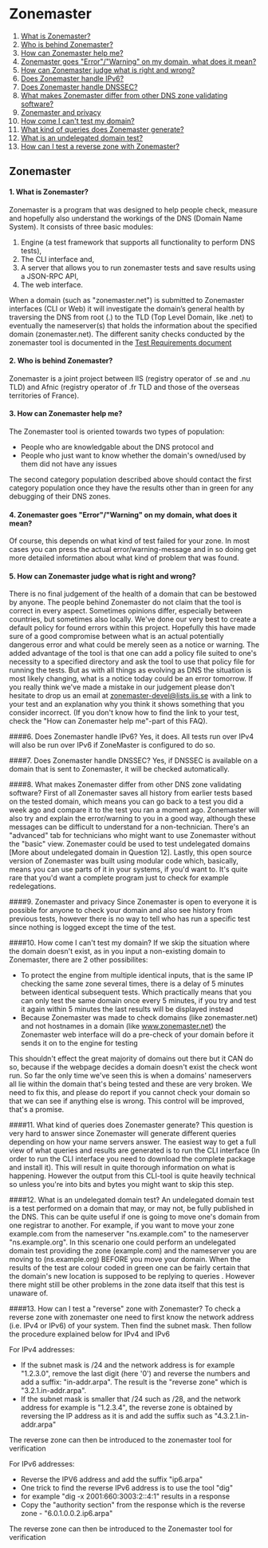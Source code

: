 Zonemaster
==========

1. [What is Zonemaster?](#q1)
2. [Who is behind Zonemaster?](#q2)
3. [How can Zonemaster help me?](#q3)
4. [Zonemaster goes "Error"/"Warning" on my domain, what does it mean?](#q4)
5. [How can Zonemaster judge what is right and wrong?](#q5)
6. [Does Zonemaster handle IPv6?](#q6)
7. [Does Zonemaster handle DNSSEC?](#q7) 
8. [What makes Zonemaster differ from other DNS zone validating software?](#q8)
9. [Zonemaster and privacy](#q9)
10. [How come I can't test my domain?](#q10)
11. [What kind of queries does Zonemaster generate?](#q11)
12. [What is an undelegated domain test?](#undelegated)
13. [How can I test a reverse zone with Zonemaster?](#q13)

Zonemaster
----------
#### 1. What is Zonemaster? <a name="q1"></a>
Zonemaster is a program that was designed to help people check, measure and
hopefully also understand the workings of the DNS (Domain Name System). 
It consists of three basic modules: 
  1. Engine (a test framework that supports all functionality to perform DNS tests),
  2. The CLI interface and,
  3. A server that allows you to run zonemaster tests and save results using a JSON-RPC API,
  4. The web interface.


When a domain (such as "zonemaster.net") is submitted to Zonemaster interfaces (CLI or
Web) it will investigate the domain’s general health by traversing the DNS from root 
(.) to the TLD (Top Level Domain, like .net) to eventually the nameserver(s) that holds 
the information about the specified domain (zonemaster.net). The different sanity checks 
conducted by the zonemaster tool is documented in the [Test Requirements
document](https://github.com/zonemaster/zonemaster/blob/master/docs/requirements/TestRequirements.md)

#### 2. Who is behind Zonemaster? <a name="q2"></a>
Zonemaster is a joint project between IIS (registry operator of .se and .nu TLD) and Afnic 
(registry operator of .fr TLD and those of the overseas territories of France). 

#### 3. How can Zonemaster help me? <a name="q3"></a>
The Zonemaster tool is oriented towards two types of population: 

  - People who are knowledgable about the DNS protocol and 
  - People who just want to know whether the domain's owned/used by them did not have any issues

The second category population described above should contact the first
category population once they have the results other than in green for any
debugging of their DNS zones.

#### 4. Zonemaster goes "Error"/"Warning" on my domain, what does it mean? <a name="q4"></a>
Of course, this depends on what kind of test failed for your zone. In most cases
you can press the actual error/warning-message and in so doing get more detailed
information about what kind of problem that was found.

#### 5. How can Zonemaster judge what is right and wrong? <a name="q5"></a>
There is no final judgement of the health of a domain that can be bestowed by
anyone. The people behind Zonemaster do not claim that the tool is correct in 
every aspect. Sometimes opinions differ, especially between countries, but sometimes 
also locally. We've done our very best to create a default policy for found errors within 
this project. Hopefully this have made sure of a good compromise between what is an actual 
potentially dangerous error and what could be merely seen as a notice or warning.
The added advantage of the tool is that one can add a policy file suited to
one's necessity to a specified directory and ask the tool to use that policy
file for running the tests.
But as with all things as evolving as DNS the situation is most likely
changing, what is a notice today could be an error tomorrow. If you really think
we've made a mistake in our judgement please don't hesitate to drop us an email
at zonemaster-devel@lists.iis.se with a link to your test and an explanation why you think it
shows something that you consider incorrect. (If you don't know how to find the
link to your test, check the "How can Zonemaster help me"-part of this FAQ).

####6. Does Zonemaster handle IPv6? <a name="q6"></a>
Yes, it does. All tests run over IPv4 will also be run over IPv6 if ZoneMaster
is configured to do so.

####7. Does Zonemaster handle DNSSEC? <a name="q7"></a>
Yes, if DNSSEC is available on a domain that is sent to Zonemaster, it will be
checked automatically.

####8. What makes Zonemaster differ from other DNS zone validating software? <a name="q8"></a>
First of all Zonemaster saves all history from earlier tests based on the tested
domain, which means you can go back to a test you did a week ago and compare it
to the test you ran a moment ago.
Zonemaster will also try and explain the error/warning to you in a good way,
although these messages can be difficult to understand for a non-technician. 
There's an "advanced" tab for technicians who might want to use Zonemaster
without the "basic" view. 
Zonemaster could be used to test undelegated domains [More about undelegated
domain in Question 12].
Lastly, this open source version of Zonemaster was built using modular code
which, basically, means you can use parts of it in your systems, if you'd want
to. It's quite rare that you'd want a complete program just to check for example
redelegations.

####9. Zonemaster and privacy <a name="q9"></a>
Since Zonemaster is open to everyone it is possible for anyone to check your
domain and also see history from previous tests, however there is no way to tell
who has run a specific test since nothing is logged except the time of the test.

####10. How come I can't test my domain? <a name="q10"></a>
If we skip the situation where the domain doesn't exist, as in you input a
non-existing domain to Zonemaster, there are 2 other possibilites: 
  - To protect the engine from multiple identical inputs, that is the same IP
    checking the same zone several times, there is a delay of 5 minutes between
    identical subsequent tests. Which practically means that you can only test the
    same domain once every 5 minutes, if you try and test it again within 5 minutes
    the last results will be displayed instead
  - Because Zonemaster was made to check domains (like zonemaster.net) and not hostnames
    in a domain (like www.zonemaster.net) the Zonemaster web interface will do a pre-check of
    your domain before it sends it on to the engine for testing 

This shouldn't effect the great majority of domains out there but it CAN do so, because if the
webpage decides a domain doesn't exist the check wont run. So far the only time
we've seen this is when a domains' nameservers all lie within the domain that's
being tested and these are very broken. We need to fix this, and please do
report if you cannot check your domain so that we can see if anything else is
wrong. This control will be improved, that's a promise.

####11. What kind of queries does Zonemaster generate? <a name="q11"></a>
This question is very hard to answer since Zonemaster will generate different
queries depending on how your name servers answer. The easiest way to get a full
view of what queries and results are generated is to run the
CLI interface (In order to run the CLI interface you need to download the
complete package and install it). This will result in quite thorough information on what
is happening. However the output from this CLI-tool is quite heavily technical
so unless you're into bits and bytes you might want to skip this step.

####12. What is an undelegated domain test? <a name="undelegated"></a>
An undelegated domain test is a test performed on a domain that may, or may not,
be fully published in the DNS. This can be quite useful if one is going to move
one's domain from one registrar to another. 
For example, if you want to move your zone example.com from the nameserver
"ns.example.com" to the nameserver "ns.example.org". In this scenario one could perform 
an undelegated domain test providing the zone (example.com) and the nameserver you are moving to
(ns.example.org) BEFORE you move your domain. 
When the results of the test are colour coded in green one can be fairly certain
that the domain's new location is supposed to be replying to queries . However there 
might still be other problems in the zone data itself that this test is unaware of.

####13. How can I test a "reverse" zone with Zonemaster? <a name="q13"></a>
To check a reverse zone with zonemaster one need to first know the network
address (i.e. IPv4 or IPv6) of your system. Then find the subnet mask. Then
follow the procedure explained below for IPv4 and IPv6

For IPv4 addresses:
  - If the subnet mask is /24 and the network address is for example
    "1.2.3.0", remove the last digit (here '0') and reverse the numbers and add a suffix:
    "in-addr.arpa". The result is the "reverse zone" which is "3.2.1.in-addr.arpa".
  - If the subnet mask is smaller that /24 such as /28, and the network address
    for example is "1.2.3.4", the reverse zone is obtained by reversing the IP
    address as it is and add the suffix such as "4.3.2.1.in-addr.arpa"

The reverse zone can then be introduced to the zonemaster tool for verification

For IPv6 addresses:
  - Reverse the IPV6 address and add the suffix "ip6.arpa" 
  - One trick to find the reverse IPv6 address is to use the tool "dig"
  - for example "dig -x 2001:660:3003:2::4:1" results in a response
  - Copy the "authority section" from the response which is the reverse zone - "6.0.1.0.0.2.ip6.arpa"

The reverse zone can then be introduced to the Zonemaster tool for verification

